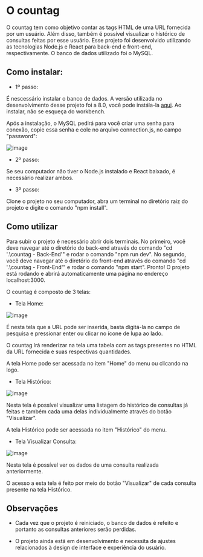 # O countag

O countag tem como objetivo contar as tags HTML de uma URL fornecida por um usuário. Além disso, também é possível visualizar o histórico de consultas feitas por esse usuário.
Esse projeto foi desenvolvido utilizando as tecnologias Node.js e React para back-end e front-end, respectivamente. O banco de dados utilizado foi o MySQL.

## Como instalar:

- 1º passo:
  
É nescessário instalar o banco de dados. A versão utilizada no desenvolvimento desse projeto foi a 8.0, você pode instála-la [aqui](https://dev.mysql.com/downloads/installer/).
Ao instalar, não se esqueça do workbench.

Após a instalação, o MySQL pedirá para você criar uma senha para conexão, copie essa senha e cole no arquivo connection.js, no campo "password":

![image](https://github.com/carollbrunetto/countag/assets/74271137/84c8b025-1604-4d2d-84e9-e4d1a46ecb72)

- 2º passo:
  
Se seu computador não tiver o Node.js instalado e React baixado, é necessário realizar ambos.

- 3º passo:
  
Clone o projeto no seu computador, abra um terminal no diretório raiz do projeto e digite o comando "npm install".

## Como utilizar

Para subir o projeto é necessário abrir dois terminais. No primeiro, você deve navegar até o diretório do back-end através do comando "cd '.\countag - Back-End\'" e rodar o comando "npm run dev". No segundo, você deve navegar até o diretório do front-end através do comando "cd '.\countag - Front-End\'" e rodar o comando "npm start".
Pronto! O projeto está rodando e abrirá automaticamente uma página no endereço localhost:3000.

O countag é composto de 3 telas:

- Tela Home:

![image](https://github.com/carollbrunetto/countag/assets/74271137/ed0ee85d-6fc0-49c7-ba0f-615a9a676a94)


É nesta tela que a URL pode ser inserida, basta digitá-la no campo de pesquisa e pressionar enter ou clicar no ícone de lupa ao lado.

O countag írá renderizar na tela uma tabela com as tags presentes no HTML da URL fornecida e suas respectivas quantidades.

A tela Home pode ser acessada no item "Home" do menu ou clicando na logo.

- Tela Histórico:

![image](https://github.com/carollbrunetto/countag/assets/74271137/76c09645-9bc5-428f-abb3-da03a937fe32)


Nesta tela é possível visualizar uma listagem do histórico de consultas já feitas e também cada uma delas individualmente através do botão "Visualizar".

A tela Histórico pode ser acessada no item "Histórico" do menu.

- Tela Visualizar Consulta:

![image](https://github.com/carollbrunetto/countag/assets/74271137/37f80cc9-7c3d-4f9f-928b-eb19276f3abb)


Nesta tela é possível ver os dados de uma consulta realizada anteriormente.

O acesso a esta tela é feito por meio do botão "Visualizar" de cada consulta presente na tela Histórico.

## Observações

- Cada vez que o projeto é reiniciado, o banco de dados é refeito e portanto as consultas anteriores serão perdidas.

- O projeto ainda está em desenvolvimento e necessita de ajustes relacionados à design de interface e experiência do usuário.




  


